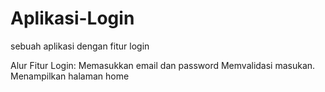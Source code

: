 # Aplikasi-Login
sebuah aplikasi dengan fitur login

Alur Fitur Login:
Memasukkan email dan password
Memvalidasi masukan.
Menampilkan halaman home
